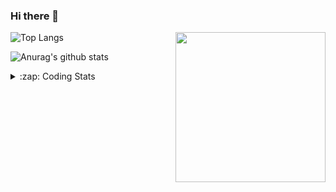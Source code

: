 ### Hi there 👋

<!--
**tao8687/tao8687** is a ✨ _special_ ✨ repository because its `README.md` (this file) appears on your GitHub profile.

Here are some ideas to get you started:

- 🔭 I’m currently working on ...
- 🌱 I’m currently learning ...
- 👯 I’m looking to collaborate on ...
- 🤔 I’m looking for help with ...
- 💬 Ask me about ...
- 📫 How to reach me: ...
- 😄 Pronouns: ...
- ⚡ Fun fact: ...
-->

<img align='right' src="https://media.giphy.com/media/M9gbBd9nbDrOTu1Mqx/giphy.gif" width="240">

  
![Top Langs](https://github-readme-stats.vercel.app/api/top-langs/?username=tao8687&layout=compact&title_color=23238E&text_color=A67D3D)

![Anurag's github stats](https://github-readme-stats.vercel.app/api?username=tao8687&show_icons=true&&text_color=A67D3D&title_color=23238E&show_icons=false&count_private=true&hide=stars)

<details>
  <summary>:zap: Coding Stats</summary>
  <br>
    
<!--START_SECTION:waka-->

```text
From: 18 March 2023 - To: 25 March 2023

C                 31 hrs 11 mins  ██████████████████▒░░░░░░   73.82 %
Text              3 hrs 9 mins    ██░░░░░░░░░░░░░░░░░░░░░░░   07.48 %
C++               3 hrs 6 mins    █▓░░░░░░░░░░░░░░░░░░░░░░░   07.33 %
Makefile          1 hr 25 mins    █░░░░░░░░░░░░░░░░░░░░░░░░   03.36 %
Bash              53 mins         ▓░░░░░░░░░░░░░░░░░░░░░░░░   02.11 %
CMake             48 mins         ▒░░░░░░░░░░░░░░░░░░░░░░░░   01.93 %
```

<!--END_SECTION:waka-->
</details>
